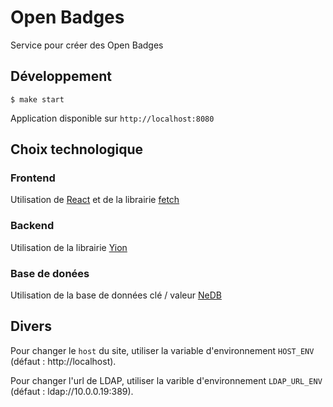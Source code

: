 # Open Badges

Service pour créer des Open Badges

## Développement

```
$ make start
```

Application disponible sur `http://localhost:8080`

## Choix technologique

### Frontend

Utilisation de [React](https://reactjs.org/) et de la librairie [fetch](https://developer.mozilla.org/fr/docs/Web/API/Fetch_API/Using_Fetch)

### Backend

Utilisation de la librairie [Yion](https://kevinbalicot.github.io/yion/)

### Base de donées

Utilisation de la base de données clé / valeur [NeDB](https://github.com/louischatriot/nedb)

## Divers

Pour changer le `host` du site, utiliser la variable d'environnement `HOST_ENV` (défaut : http://localhost).

Pour changer l'url de LDAP, utiliser la varible d'environnement `LDAP_URL_ENV` (défaut : ldap://10.0.0.19:389).
